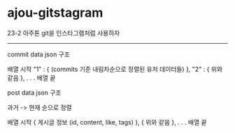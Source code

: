 # ajou-gitstagram

23-2 아주톤 git을 인스타그램처럼 사용하자

---

commit data json 구조

배열 시작
 "1" : { (commits 기준 내림차순으로 정렬된 유저 데이터들) },
 "2" : { 위와 같음 },
 .
 .
 .
배열 끝


post data json 구조

과거 -> 현재 순으로 정렬

배열 시작
 { 게시글 정보 (id, content, like, tags) },
 { 위와 같음 },
 .
 .
 .
배열 끝
